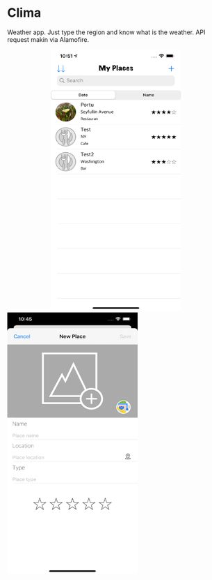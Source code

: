
# Clima

Weather app. Just type the region and know what is the weather. API request makin via Alamofire.



<p float="left">
  <img src="https://github.com/prostiak/Swift/blob/master/img/myplaces1.png" width="300" height="600" hspace="100" />
  <img src="https://github.com/prostiak/Swift/blob/master/img/myplaces2.png" width="300" height="600" /> 
</p>
